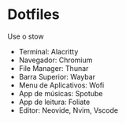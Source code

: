 # Dotfiles

Use o stow

- Terminal: Alacritty
- Navegador: Chromium
- File Manager: Thunar
- Barra Superior: Waybar
- Menu de Aplicativos: Wofi
- App de músicas: Spotube
- App de leitura: Foliate
- Editor: Neovide, Nvim, Vscode
